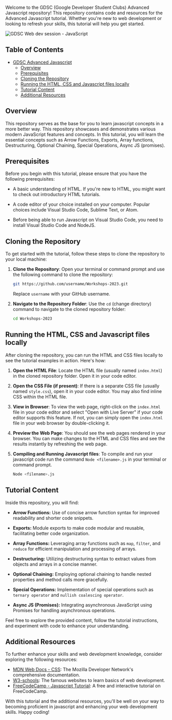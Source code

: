 Welcome to the GDSC (Google Developer Student Clubs) Advanced Javascript repository! This repository contains code and resources for the Advanced Javascript tutorial. Whether you're new to web development or looking to refresh your skills, this tutorial will help you get started.

![GDSC Web dev session - JavaScript](https://github.com/harshitagupta06/Workshops-2023/assets/119890674/dc6d79a0-351c-4251-8790-828070b929b2)


## Table of Contents
- [GDSC Advanced Javascript](#gdsc-advanced-javascript-tutorial)
   - [Overview](#overview)
   - [Prerequisites](#prerequisites)
   - [Cloning the Repository](#cloning-the-repository)
   - [Running the HTML, CSS and Javascript files locally](#running-the-html-css-javascript-files-locally)
   - [Tutorial Content](#tutorial-content)
   - [Additional Resources](#additional-resources)


## Overview  
This repository serves as the base for you to learn javascript concepts in a more better way. This repository showcases and demonstrates various modern JavaScript features and concepts.
In this tutorial, you will learn the essential concepts such as Arrow Functions, Exports, Array functions, Destructuring,  Optional Chaining,  Special Operations,  Async JS (promises).

## Prerequisites

Before you begin with this tutorial, please ensure that you have the following prerequisites:

- A basic understanding of HTML. If you're new to HTML, you might want to check out introductory HTML tutorials.

- A code editor of your choice installed on your computer. Popular choices include Visual Studio Code, Sublime Text, or Atom.

- Before being able to run Javascript on Visual Studio Code, you need to install Visual Studio Code and NodeJS.


## Cloning the Repository

To get started with the tutorial, follow these steps to clone the repository to your local machine:

1. **Clone the Repository**: Open your terminal or command prompt and use the following command to clone the repository:

   ```bash
   git https://github.com/username/Workshops-2023.git
   ```

   Replace `username` with your GitHub username.

2. **Navigate to the Repository Folder**: Use the `cd` (change directory) command to navigate to the cloned repository folder:

   ```bash
   cd Workshops-2023
   ```

## Running the HTML, CSS and Javascript files locally

After cloning the repository, you can run the HTML and CSS files locally to see the tutorial examples in action. Here's how:

1. **Open the HTML File**: Locate the HTML file (usually named `index.html`) in the cloned repository folder. Open it in your code editor.

2. **Open the CSS File (if present)**: If there is a separate CSS file (usually named `style.css`), open it in your code editor. You may also find inline CSS within the HTML file.

3. **View in Browser**: To view the web page, right-click on the `index.html` file in your code editor and select "Open with Live Server" if your code editor supports this feature. If not, you can simply open the `index.html` file in your web browser by double-clicking it.

4. **Preview the Web Page**: You should see the web pages rendered in your browser. You can make changes to the HTML and CSS files and see the results instantly by refreshing the web page.
5. **Compiling and Running Javascript files**: To compile and run your javascript code run the command `Node <filename>.js` in your terminal or command prompt.
   ```bash
   Node <filename>.js
   ```
## Tutorial Content
Inside this repository, you will find:

- **Arrow Functions:** Use of concise arrow function syntax for improved readability and shorter code snippets.

- **Exports:** Module exports to make code modular and reusable, facilitating better code organization.

- **Array Functions:** Leveraging array functions such as `map`, `filter`, and `reduce` for efficient manipulation and processing of arrays.

- **Destructuring:** Utilizing destructuring syntax to extract values from objects and arrays in a concise manner.

- **Optional Chaining:** Employing optional chaining to handle nested properties and method calls more gracefully.

- **Special Operations:** Implementation of special operations such as `ternary operator` and `nullish coalescing operator`.

- **Async JS (Promises):** Integrating asynchronous JavaScript using Promises for handling asynchronous operations.

Feel free to explore the provided content, follow the tutorial instructions, and experiment with code to enhance your understanding.

## Additional Resources
To further enhance your skills and web development knowledge, consider exploring the following resources:
- [MDN Web Docs - CSS](https://developer.mozilla.org/en-US/docs/Learn/JavaScript/Asynchronous): The Mozilla Developer Network's comprehensive documentation.
- [W3-schools](https://www.w3schools.com/): The famous websites to learn basics of web development.
- [FreeCodeCamp - Javascript Tutorial](https://www.freecodecamp.org/news/asynchronous-javascript/): A free and interactive tutorial on FreeCodeCamp.
  
With this tutorial and the additional resources, you'll be well on your way to becoming proficient in javascript and enhancing your web development skills. Happy coding!





 
 

